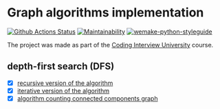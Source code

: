 #  Graph algorithms implementation

[![Github Actions Status](https://github.com/dosart/Graph_algorithms/workflows/Python%20CI/badge.svg)](https://github.com/dosart/Graph_algorithms/actions)
[![Maintainability](https://api.codeclimate.com/v1/badges/f030e19f6dd7f8da07f2/maintainability)](https://codeclimate.com/github/dosart/Graph_algorithms/maintainability)
[![wemake-python-styleguide](https://img.shields.io/badge/style-wemake-000000.svg)](https://github.com/wemake-services/wemake-python-styleguide)

The project was made as part of the [Coding Interview University](https://github.com/Ilyushin/google-interview-university) course.


## depth-first search (DFS)

- [x] [recursive version of the algorithm](https://github.com/dosart/Graph_algorithms/blob/master/algoritms/dfs/dfs_recursion.py)
- [x] [iterative version of the algorithm](https://github.com/dosart/Graph_algorithms/blob/master/algoritms/dfs/dfs_iterative.py)
- [x] [algorithm counting connected components graph](https://github.com/dosart/Graph_algorithms/blob/master/algoritms/dfs/connected_components.py)
